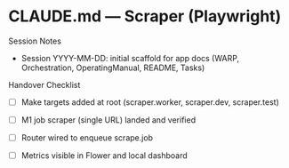 # CLAUDE.md — Scraper (Playwright)

Session Notes
- Session YYYY-MM-DD: initial scaffold for app docs (WARP, Orchestration, OperatingManual, README, Tasks)

Handover Checklist
- [ ] Make targets added at root (scraper.worker, scraper.dev, scraper.test)
- [ ] M1 job scraper (single URL) landed and verified
- [ ] Router wired to enqueue scrape.job
- [ ] Metrics visible in Flower and local dashboard

